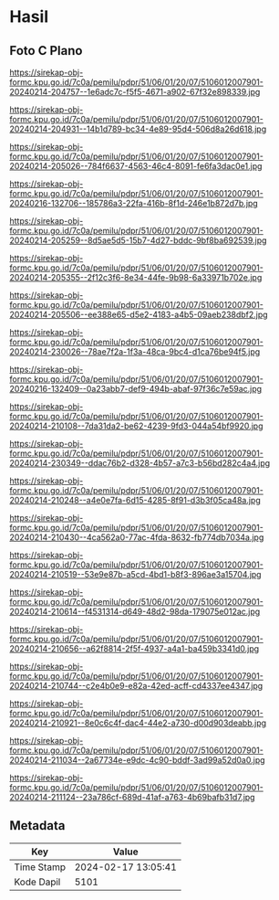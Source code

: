 # Hasil

## Foto C Plano

https://sirekap-obj-formc.kpu.go.id/7c0a/pemilu/pdpr/51/06/01/20/07/5106012007901-20240214-204757--1e6adc7c-f5f5-4671-a902-67f32e898339.jpg

https://sirekap-obj-formc.kpu.go.id/7c0a/pemilu/pdpr/51/06/01/20/07/5106012007901-20240214-204931--14b1d789-bc34-4e89-95d4-506d8a26d618.jpg

https://sirekap-obj-formc.kpu.go.id/7c0a/pemilu/pdpr/51/06/01/20/07/5106012007901-20240214-205026--784f6637-4563-46c4-8091-fe6fa3dac0e1.jpg

https://sirekap-obj-formc.kpu.go.id/7c0a/pemilu/pdpr/51/06/01/20/07/5106012007901-20240216-132706--185786a3-22fa-416b-8f1d-246e1b872d7b.jpg

https://sirekap-obj-formc.kpu.go.id/7c0a/pemilu/pdpr/51/06/01/20/07/5106012007901-20240214-205259--8d5ae5d5-15b7-4d27-bddc-9bf8ba692539.jpg

https://sirekap-obj-formc.kpu.go.id/7c0a/pemilu/pdpr/51/06/01/20/07/5106012007901-20240214-205355--2f12c3f6-8e34-44fe-9b98-6a33971b702e.jpg

https://sirekap-obj-formc.kpu.go.id/7c0a/pemilu/pdpr/51/06/01/20/07/5106012007901-20240214-205506--ee388e65-d5e2-4183-a4b5-09aeb238dbf2.jpg

https://sirekap-obj-formc.kpu.go.id/7c0a/pemilu/pdpr/51/06/01/20/07/5106012007901-20240214-230026--78ae7f2a-1f3a-48ca-9bc4-d1ca76be94f5.jpg

https://sirekap-obj-formc.kpu.go.id/7c0a/pemilu/pdpr/51/06/01/20/07/5106012007901-20240216-132409--0a23abb7-def9-494b-abaf-97f36c7e59ac.jpg

https://sirekap-obj-formc.kpu.go.id/7c0a/pemilu/pdpr/51/06/01/20/07/5106012007901-20240214-210108--7da31da2-be62-4239-9fd3-044a54bf9920.jpg

https://sirekap-obj-formc.kpu.go.id/7c0a/pemilu/pdpr/51/06/01/20/07/5106012007901-20240214-230349--ddac76b2-d328-4b57-a7c3-b56bd282c4a4.jpg

https://sirekap-obj-formc.kpu.go.id/7c0a/pemilu/pdpr/51/06/01/20/07/5106012007901-20240214-210248--a4e0e7fa-6d15-4285-8f91-d3b3f05ca48a.jpg

https://sirekap-obj-formc.kpu.go.id/7c0a/pemilu/pdpr/51/06/01/20/07/5106012007901-20240214-210430--4ca562a0-77ac-4fda-8632-fb774db7034a.jpg

https://sirekap-obj-formc.kpu.go.id/7c0a/pemilu/pdpr/51/06/01/20/07/5106012007901-20240214-210519--53e9e87b-a5cd-4bd1-b8f3-896ae3a15704.jpg

https://sirekap-obj-formc.kpu.go.id/7c0a/pemilu/pdpr/51/06/01/20/07/5106012007901-20240214-210614--f4531314-d649-48d2-98da-179075e012ac.jpg

https://sirekap-obj-formc.kpu.go.id/7c0a/pemilu/pdpr/51/06/01/20/07/5106012007901-20240214-210656--a62f8814-2f5f-4937-a4a1-ba459b3341d0.jpg

https://sirekap-obj-formc.kpu.go.id/7c0a/pemilu/pdpr/51/06/01/20/07/5106012007901-20240214-210744--c2e4b0e9-e82a-42ed-acff-cd4337ee4347.jpg

https://sirekap-obj-formc.kpu.go.id/7c0a/pemilu/pdpr/51/06/01/20/07/5106012007901-20240214-210921--8e0c6c4f-dac4-44e2-a730-d00d903deabb.jpg

https://sirekap-obj-formc.kpu.go.id/7c0a/pemilu/pdpr/51/06/01/20/07/5106012007901-20240214-211034--2a67734e-e9dc-4c90-bddf-3ad99a52d0a0.jpg

https://sirekap-obj-formc.kpu.go.id/7c0a/pemilu/pdpr/51/06/01/20/07/5106012007901-20240214-211124--23a786cf-689d-41af-a763-4b69bafb31d7.jpg


## Metadata

| Key        | Value               |
| ---------- | ------------------- |
| Time Stamp | 2024-02-17 13:05:41 |
| Kode Dapil | 5101                |



